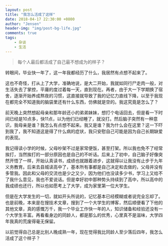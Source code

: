 ```yaml
---
layout: post
title: "我怎么活成了这样"
date: 2018-04-17 22:30:00 +0800
author: "Jensen"
header-img: "img/post-bg-life.jpg"
comments: true
tags:
    - 杂谈
    - 生活
---
```


> 每个人最后都活成了自己最不想成为的样子？

转眼间，毕业快一年了，这一年我都经历了什么，我居然有点想不起来了。

这也不奇怪，打从上了大学，准确地说，是大二开始，我就如同行尸走肉一般，对生活失去了掌控，平庸的度过着每一天，直到现在。再者，由于大一下学期换了宿舍，逐渐开始养成熬夜的习惯，这直接就导致了我的记忆力直线下降，以至于我现在都完全不知道我的脑袋里还有什么东西，仿佛就是空的。我这究竟是怎么了？

前天晚上突然想起母亲和那年龄还小的弟弟妹妹，想打个电话回去，但是看一下时间已经是10点多，快11点，以为他们已经睡了，就没打。然后脑子突然有一种意识，我母亲是谁？我怎么有点想不起来。我又是谁？我为什么会在这里？这一下吓到我了，我不知道这是得了什么病的症状，我只安慰自己可能是因为自己长期缺爱的表现。

<!-- 我已经想不起来那个小我一岁弟弟具体是哪一年走的了，大概是在小学五、六年级的时候吧。那天下午，刚好期末考回来，还没等我放下书包，就有人告诉我，在某深山里发现了一个溺水的小孩，不知道是不是我那勇敢并愚蠢的弟弟。当时听到我就觉得坏了，这肯定是了。在这事发生的前些天，我跟他说过我去哪游泳了，也不算游泳，就是下去水里泡着，因为我和弟弟都不会游泳。至今，我时常都会想起他，小时候虽然经常打架，但是亲兄弟间的感情还是无可替代的。也梦见过他，在梦里他似乎在跟我捉迷藏，我看到了他，他却不愿出来与我相见。

这件事也直接导致了家庭情况的变化和我性格上的变化。 -->

我记得读小学的时候，父母吵架不过是家常便饭，甚至打架。所以我也免不了经常挨打，当然挨打的一部分原因也是自己的不听话。后来上了初中，自己脑子好像突然开悟了一样，开始认真读书，成绩也就跟着进步，这就得以让我没有止步于九年义务教育。后来去县城读高中了，基本所有事都是自己决定和去做的，父母并没有多管我。因此和父母的交流也是少之又少，因为他们也没读多少书，学习上又给不了我什么意见，我也不爱说话。但是幸好初中那种势头持续到了高中，所以高中的我成绩也还行，所以也如愿考上了大学，成为家里第一位大学生。

但是在大学发生的一切，就如开头所说的，记忆基本已经模糊或者说完全忘却了。也是前晚，本来是在搜技术文章，搜到了一个大学生的博客，然后顺便看了下他的其他文章，真的感慨万千，我一个毕业工作快一年的人，知识储备和经验还没有一个大学生丰富。再看看身边的同龄人，都是那么的优秀，心里真不是滋味，大学四年我真的荒废得毫无保留。

以前觉得自己总是比别人晚成熟一年，现在觉得我比同龄人至少落后四年，我怎么活成了这个样子？
